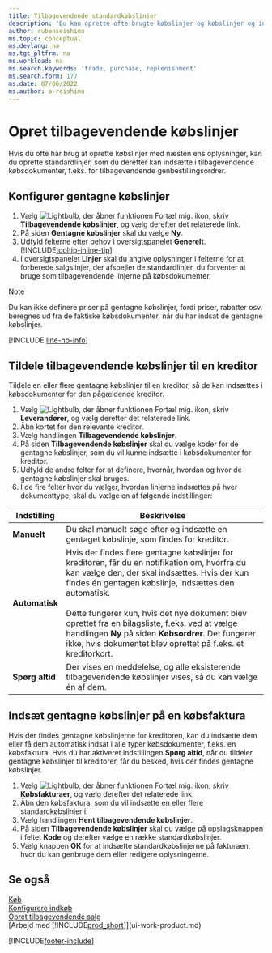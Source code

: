 ```yaml
---
title: Tilbagevendende standardkøbslinjer
description: 'Du kan oprette ofte brugte købslinjer og købslinjer og indsætte dem i købsdokumenter, som du hurtigt kan udfylde linjerne med standardoplysninger.'
author: rubenseishima
ms.topic: conceptual
ms.devlang: na
ms.tgt_pltfrm: na
ms.workload: na
ms.search.keywords: 'trade, purchase, replenishment'
ms.search.form: 177
ms.date: 07/06/2022
ms.author: a-reishima
---
```

# <a name="create-recurring-purchase-lines"></a><a name="create-recurring-purchase-lines"></a><a name="create-recurring-purchase-lines"></a>Opret tilbagevendende købslinjer

Hvis du ofte har brug at oprette købslinjer med næsten ens oplysninger, kan du oprette standardlinjer, som du derefter kan indsætte i tilbagevendende købsdokumenter, f.eks. for tilbagevendende genbestillingsordrer.

## <a name="set-up-recurring-purchase-lines"></a><a name="set-up-recurring-purchase-lines"></a><a name="set-up-recurring-purchase-lines"></a>Konfigurer gentagne købslinjer

1. Vælg ![Lightbulb, der åbner funktionen Fortæl mig.](media/ui-search/search_small.png "Fortæl mig, hvad du vil foretage dig") ikon, skriv **Tilbagevendende købslinjer**, og vælg derefter det relaterede link.
2. På siden **Gentagne købslinjer** skal du vælge **Ny**.
3. Udfyld felterne efter behov i oversigtspanelet **Generelt**. [!INCLUDE[tooltip-inline-tip](includes/tooltip-inline-tip_md.md)]
4. I oversigtspanelet **Linjer** skal du angive oplysninger i felterne for at forberede salgslinjer, der afspejler de standardlinjer, du forventer at bruge som tilbagevendende linjerne på købsdokumenter.

> [!NOTE]
> Du kan ikke definere priser på gentagne købslinjer, fordi priser, rabatter osv. beregnes ud fra de faktiske købsdokumenter, når du har indsat de gentagne købslinjer.

[!INCLUDE [line-no-info](includes/line-no-info.md)]

## <a name="assign-recurring-purchase-lines-to-a-vendor"></a><a name="assign-recurring-purchase-lines-to-a-vendor"></a><a name="assign-recurring-purchase-lines-to-a-vendor"></a>Tildele tilbagevendende købslinjer til en kreditor

Tildele en eller flere gentagne købslinjer til en kreditor, så de kan indsættes i købsdokumenter for den pågældende kreditor.

1. Vælg ![Lightbulb, der åbner funktionen Fortæl mig.](media/ui-search/search_small.png "Fortæl mig, hvad du vil foretage dig") ikon, skriv **Leverandører**, og vælg derefter det relaterede link.
2. Åbn kortet for den relevante kreditor.
3. Vælg handlingen **Tilbagevendende købslinjer**.
4. På siden **Tilbagevendende købslinjer** skal du vælge koder for de gentagne købslinjer, som du vil kunne indsætte i købsdokumenter for kreditor.
5. Udfyld de andre felter for at definere, hvornår, hvordan og hvor de gentagne købslinjer skal bruges.
6. I de fire felter hvor du vælger, hvordan linjerne indsættes på hver dokumenttype, skal du vælge en af følgende indstillinger:

|Indstilling|Beskrivelse|
|------|-----------|
|**Manuelt**|Du skal manuelt søge efter og indsætte en gentaget købslinje, som findes for kreditor.|
|**Automatisk**|Hvis der findes flere gentagne købslinjer for kreditoren, får du en notifikation om, hvorfra du kan vælge den, der skal indsættes. Hvis der kun findes én gentagen købslinje, indsættes den automatisk.<br /><br />Dette fungerer kun, hvis det nye dokument blev oprettet fra en bilagsliste, f.eks. ved at vælge handlingen **Ny** på siden **Købsordrer**. Det fungerer ikke, hvis dokumentet blev oprettet på f.eks. et kreditorkort.|
|**Spørg altid**|Der vises en meddelelse, og alle eksisterende tilbagevendende købslinjer vises, så du kan vælge én af dem.

## <a name="insert-recurring-purchase-lines-on-a-purchase-invoice"></a><a name="insert-recurring-purchase-lines-on-a-purchase-invoice"></a><a name="insert-recurring-purchase-lines-on-a-purchase-invoice"></a>Indsæt gentagne købslinjer på en købsfaktura

Hvis der findes gentagne købslinjerne for kreditoren, kan du indsætte dem eller få dem automatisk indsat i alle typer købsdokumenter, f.eks. en købsfaktura. Hvis du har aktiveret indstillingen **Spørg altid**, når du tildeler gentagne købslinjer til kreditorer, får du besked, hvis der findes gentagne købslinjer.

1. Vælg ![Lightbulb, der åbner funktionen Fortæl mig.](media/ui-search/search_small.png "Fortæl mig, hvad du vil foretage dig") ikon, skriv **Købsfakturaer**, og vælg derefter det relaterede link.
2. Åbn den købsfaktura, som du vil indsætte en eller flere standardkøbslinjer i.
3. Vælg handlingen **Hent tilbagevendende købslinjer**.
4. På siden **Tilbagevendende købslinjer** skal du vælge på opslagsknappen i feltet **Kode** og derefter vælge en række standardkøbslinjer.
5. Vælg knappen **OK** for at indsætte standardkøbslinjerne på fakturaen, hvor du kan genbruge dem eller redigere oplysningerne.

## <a name="see-also"></a><a name="see-also"></a><a name="see-also"></a>Se også

[Køb](purchasing-manage-purchasing.md)  
[Konfigurere indkøb](purchasing-setup-purchasing.md)  
[Opret tilbagevendende salg](sales-how-work-standard-lines.md)  
[Arbejd med [!INCLUDE[prod_short](includes/prod_short.md)]](ui-work-product.md)  

[!INCLUDE[footer-include](includes/footer-banner.md)]
